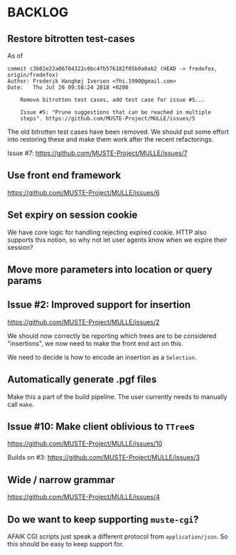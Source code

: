 BACKLOG
=======
Restore bitrotten test-cases
---

As of

    commit c3b02e22a06704322c0bc4fb576182f05b0a0ab2 (HEAD -> fredefox, origin/fredefox)
    Author: Frederik Hanghøj Iversen <fhi.1990@gmail.com>
    Date:   Thu Jul 26 09:58:24 2018 +0200

        Remove bitrotten test cases, add test case for issue #5...

        Issue #5: "Prune suggestions that can be reached in multiple
        steps". https://github.com/MUSTE-Project/MULLE/issues/5

The old bitrotten test cases have been removed. We should put some
effort into restoring these and make them work after the recent
refactorings.

Issue #7: https://github.com/MUSTE-Project/MULLE/issues/7

Use front end framework
---

https://github.com/MUSTE-Project/MULLE/issues/6

Set expiry on session cookie
---

We have core logic for handling rejecting expired cookie.  HTTP also
supports this notion, so why not let user agents know when we expire
their session?

Move more parameters into location or query params
---

Issue #2: Improved support for insertion
----

https://github.com/MUSTE-Project/MULLE/issues/2

We should now correctly be reporting which trees are to be considered
"insertions", we now need to make the front end act on this.

We need to decide is how to encode an insertion as a `Selection`.

Automatically generate .pgf files
---

Make this a part of the build pipeline.  The user currently needs to
manually call `make`.

Issue #10: Make client oblivious to `TTree`s
---

https://github.com/MUSTE-Project/MULLE/issues/10

Builds on #3: https://github.com/MUSTE-Project/MULLE/issues/3

Wide / narrow grammar
---

https://github.com/MUSTE-Project/MULLE/issues/4

Do we want to keep supporting `muste-cgi`?
---

AFAIK CGI scripts just speak a different protocol from
`application/json`.  So this should be easy to keep support for.
